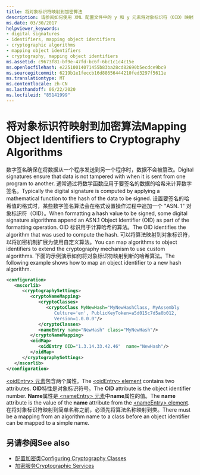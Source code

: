 ```yaml
---
title: 将对象标识符映射到加密算法
description: 请参阅如何使用 XML 配置文件中的 y 和 y 元素将对象标识符（OID）映射到 .NET 中的加密算法。
ms.date: 03/30/2017
helpviewer_keywords:
- digital signatures
- identifiers, mapping object identifiers
- cryptographic algorithms
- mapping object identifiers
- cryptography, mapping object identifiers
ms.assetid: c9673f81-bf9e-47fd-bc6f-6bc1c1c4c15e
ms.openlocfilehash: e22510014071455b83ba28cd82690b5ecdce9bc9
ms.sourcegitcommit: 6219b1e1feccb16d88656444210fed3297f5611e
ms.translationtype: MT
ms.contentlocale: zh-CN
ms.lasthandoff: 06/22/2020
ms.locfileid: "85141999"
---
```

# <a name="mapping-object-identifiers-to-cryptography-algorithms"></a><span data-ttu-id="66fd6-103">将对象标识符映射到加密算法</span><span class="sxs-lookup"><span data-stu-id="66fd6-103">Mapping Object Identifiers to Cryptography Algorithms</span></span>
<span data-ttu-id="66fd6-104">数字签名确保在将数据从一个程序发送到另一个程序时，数据不会被篡改。</span><span class="sxs-lookup"><span data-stu-id="66fd6-104">Digital signatures ensure that data is not tampered with when it is sent from one program to another.</span></span> <span data-ttu-id="66fd6-105">通常通过将数学函数应用于要签名的数据的哈希来计算数字签名。</span><span class="sxs-lookup"><span data-stu-id="66fd6-105">Typically the digital signature is computed by applying a mathematical function to the hash of the data to be signed.</span></span> <span data-ttu-id="66fd6-106">设置要签名的哈希值的格式时，某些数字签名算法会在格式设置操作过程中追加一个 "ASN. 1" 对象标识符（OID）。</span><span class="sxs-lookup"><span data-stu-id="66fd6-106">When formatting a hash value to be signed, some digital signature algorithms append an ASN.1 Object Identifier (OID) as part of the formatting operation.</span></span> <span data-ttu-id="66fd6-107">OID 标识用于计算哈希的算法。</span><span class="sxs-lookup"><span data-stu-id="66fd6-107">The OID identifies the algorithm that was used to compute the hash.</span></span> <span data-ttu-id="66fd6-108">可以将算法映射到对象标识符，以将加密机制扩展为使用自定义算法。</span><span class="sxs-lookup"><span data-stu-id="66fd6-108">You can map algorithms to object identifiers to extend the cryptography mechanism to use custom algorithms.</span></span> <span data-ttu-id="66fd6-109">下面的示例演示如何将对象标识符映射到新的哈希算法。</span><span class="sxs-lookup"><span data-stu-id="66fd6-109">The following example shows how to map an object identifier to a new hash algorithm.</span></span>  
  
```xml  
<configuration>  
   <mscorlib>  
      <cryptographySettings>  
         <cryptoNameMapping>  
            <cryptoClasses>  
               <cryptoClass MyNewHash="MyNewHashClass, MyAssembly  
                  Culture='en', PublicKeyToken=a5d015c7d5a0b012,  
                  Version=1.0.0.0"/>  
            </cryptoClasses>  
            <nameEntry name="NewHash" class="MyNewHash"/>  
         </cryptoNameMapping>  
         <oidMap>  
            <oidEntry OID="1.3.14.33.42.46"  name="NewHash"/>  
         </oidMap>  
      </cryptographySettings>  
   </mscorlib>  
</configuration>  
```  
  
 <span data-ttu-id="66fd6-110">[ \<oidEntry> 元素](./file-schema/cryptography/oidentry-element.md)包含两个属性。</span><span class="sxs-lookup"><span data-stu-id="66fd6-110">The [\<oidEntry> element](./file-schema/cryptography/oidentry-element.md) contains two attributes.</span></span> <span data-ttu-id="66fd6-111">**OID**特性是对象标识符号。</span><span class="sxs-lookup"><span data-stu-id="66fd6-111">The **OID** attribute is the object identifier number.</span></span> <span data-ttu-id="66fd6-112">**Name**属性是[ \<nameEntry> 元素](./file-schema/cryptography/nameentry-element.md)中**name**属性的值。</span><span class="sxs-lookup"><span data-stu-id="66fd6-112">The **name** attribute is the value of the **name** attribute from the [\<nameEntry> element](./file-schema/cryptography/nameentry-element.md).</span></span> <span data-ttu-id="66fd6-113">在将对象标识符映射到简单名称之前，必须先将算法名称映射到类。</span><span class="sxs-lookup"><span data-stu-id="66fd6-113">There must be a mapping from an algorithm name to a class before an object identifier can be mapped to a simple name.</span></span>  
  
## <a name="see-also"></a><span data-ttu-id="66fd6-114">另请参阅</span><span class="sxs-lookup"><span data-stu-id="66fd6-114">See also</span></span>

- [<span data-ttu-id="66fd6-115">配置加密类</span><span class="sxs-lookup"><span data-stu-id="66fd6-115">Configuring Cryptography Classes</span></span>](configure-cryptography-classes.md)
- [<span data-ttu-id="66fd6-116">加密服务</span><span class="sxs-lookup"><span data-stu-id="66fd6-116">Cryptographic Services</span></span>](../../standard/security/cryptographic-services.md)
